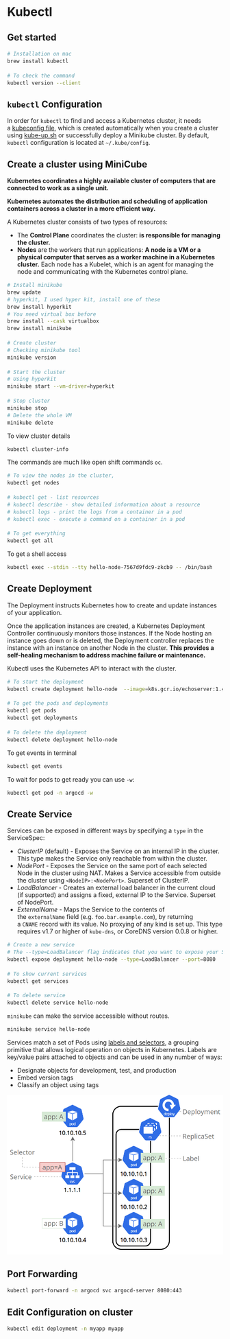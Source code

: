 # Kubectl

## Get started

```bash
# Installation on mac
brew install kubectl

# To check the command
kubectl version --client
```

## `kubectl` Configuration

In order for `kubectl` to find and access a Kubernetes cluster, it needs a [kubeconfig file](https://kubernetes.io/docs/concepts/configuration/organize-cluster-access-kubeconfig/), which is created automatically when you create a cluster using [kube-up.sh](https://github.com/kubernetes/kubernetes/blob/master/cluster/kube-up.sh) or successfully deploy a Minikube cluster. By default, `kubectl` configuration is located at `~/.kube/config`.

## Create a cluster using MiniCube

**Kubernetes coordinates a highly available cluster of computers that are connected to work as a single unit.**

**Kubernetes automates the distribution and scheduling of application containers across a cluster in a more efficient way.**

A Kubernetes cluster consists of two types of resources:

- The **Control Plane** coordinates the cluster: **is responsible for managing the cluster.**
- **Nodes** are the workers that run applications: **A node is a VM or a physical computer that serves as a worker machine in a Kubernetes cluster.** Each node has a Kubelet, which is an agent for managing the node and communicating with the Kubernetes control plane.

```bash
# Install minikube 
brew update
# hyperkit, I used hyper kit, install one of these
brew install hyperkit
# You need virtual box before
brew install --cask virtualbox
brew install minikube

# Create cluster
# Checking minikube tool
minikube version

# Start the cluster
# Using hyperkit 
minikube start --vm-driver=hyperkit

# Stop cluster
minikube stop
# Delete the whole VM 
minikube delete
```

To view cluster details

```bash
kubectl cluster-info
```

The commands are much like open shift commands `oc`.

```bash
# To view the nodes in the cluster,
kubectl get nodes

# kubectl get - list resources
# kubectl describe - show detailed information about a resource
# kubectl logs - print the logs from a container in a pod
# kubectl exec - execute a command on a container in a pod

# To get everything
kubectl get all
```

To get a shell access

```bash
kubectl exec --stdin --tty hello-node-7567d9fdc9-zkcb9 -- /bin/bash
```

## Create  Deployment

The Deployment instructs Kubernetes how to create and update instances of your application.

Once the application instances are created, a Kubernetes Deployment Controller continuously monitors those instances. If the Node hosting an instance goes down or is deleted, the Deployment controller replaces the instance with an instance on another Node in the cluster. **This provides a self-healing mechanism to address machine failure or maintenance.**

Kubectl uses the Kubernetes API to interact with the cluster.

```bash
# To start the deployment 
kubectl create deployment hello-node  --image=k8s.gcr.io/echoserver:1.4

# To get the pods and deployments
kubectl get pods
kubectl get deployments

# To delete the deployment
kubectl delete deployment hello-node
```

To get events in terminal

```bash
kubectl get events
```

To wait for pods to get ready you can use `-w`:

```bash
kubectl get pod -n argocd -w
```

## Create Service

Services can be exposed in different ways by specifying a `type` in the ServiceSpec:

- *ClusterIP* (default) - Exposes the Service on an internal IP in the cluster. This type makes the Service only reachable from within the cluster.
- *NodePort* - Exposes the Service on the same port of each selected Node in the cluster using NAT. Makes a Service accessible from outside the cluster using `<NodeIP>:<NodePort>`. Superset of ClusterIP.
- *LoadBalancer* - Creates an external load balancer in the current cloud (if supported) and assigns a fixed, external IP to the Service. Superset of NodePort.
- *ExternalName* - Maps the Service to the contents of the `externalName` field (e.g. `foo.bar.example.com`), by returning a `CNAME` record with its value. No proxying of any kind is set up. This type requires v1.7 or higher of `kube-dns`, or CoreDNS version 0.0.8 or higher.

```bash
# Create a new service
# The --type=LoadBalancer flag indicates that you want to expose your Service outside of the cluster.
kubectl expose deployment hello-node --type=LoadBalancer --port=8080

# To show current services
kubectl get services

# To delete service
kubectl delete service hello-node
```

`minikube` can make the service accessible without routes.

```bash
minikube service hello-node
```

Services match a set of Pods using [labels and selectors](https://kubernetes.io/docs/concepts/overview/working-with-objects/labels), a grouping primitive that allows logical operation on objects in Kubernetes. Labels are key/value pairs attached to objects and can be used in any number of ways:

- Designate objects for development, test, and production
- Embed version tags
- Classify an object using tags

![Untitled](Kubectl%2015099/Untitled.png)

## Port Forwarding

```bash
kubectl port-forward -n argocd svc argocd-server 8080:443
```

## Edit Configuration on cluster

```bash
kubectl edit deployment -n myapp myapp
```